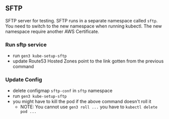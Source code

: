 ## SFTP

SFTP server for testing. SFTP runs in a separate namespace called `sftp`. You need to switch to the new namespace when running kubectl. The new namespace require another AWS Certificate.

### Run sftp service

- run `gen3 kube-setup-sftp`
- update Route53 Hosted Zones point to the link gotten from the previous command

### Update Config

- delete configmap `sftp-conf` in `sftp` namespace
- run `gen3 kube-setup-sftp`
- you might have to kill the pod if the above command doesn't roll it
    - NOTE: You cannot use `gen3 roll ...` you have to `kubectl delete pod ...`
